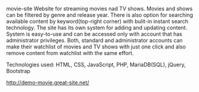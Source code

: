 movie-site
Website for streaming movies nad TV shows. Movies and shows can be filtered by genre and release year. There is also option for searching available content by keyword(top-right corner) with bulit-in instant search technology. The site has its own system for adding and updating content. System is easy-to-use and can be accessed only with account that has administrator privileges. Both, standard and administrator accounts can make their watchlist of movies and TV shows with just one click and also remove content from watchlist with the same effort.

Technologies used: HTML, CSS, JavaScript, PHP, MariaDB(SQL), jQuery, Bootstrap

http://demo-movie.great-site.net/
